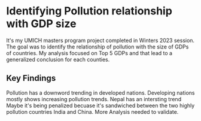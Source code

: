 # Identifying Pollution relationship with GDP size 
It's my UMICH masters program project completed in Winters 2023 session. The goal was to identify the relationship of pollution with the size of GDPs of countries.
My analysis focused on Top 5 GDPs and that lead to a generalized conclusion for each counties. 

## Key Findings

Pollution has a downword trending in developed nations. Developing nations mostly shows increasing pollution trends. 
Nepal has an intersting trend
Maybe it's being penalized becuase it's sandwiched between the two highly pollution countries India and China. 
More Analysis needed to validate. 